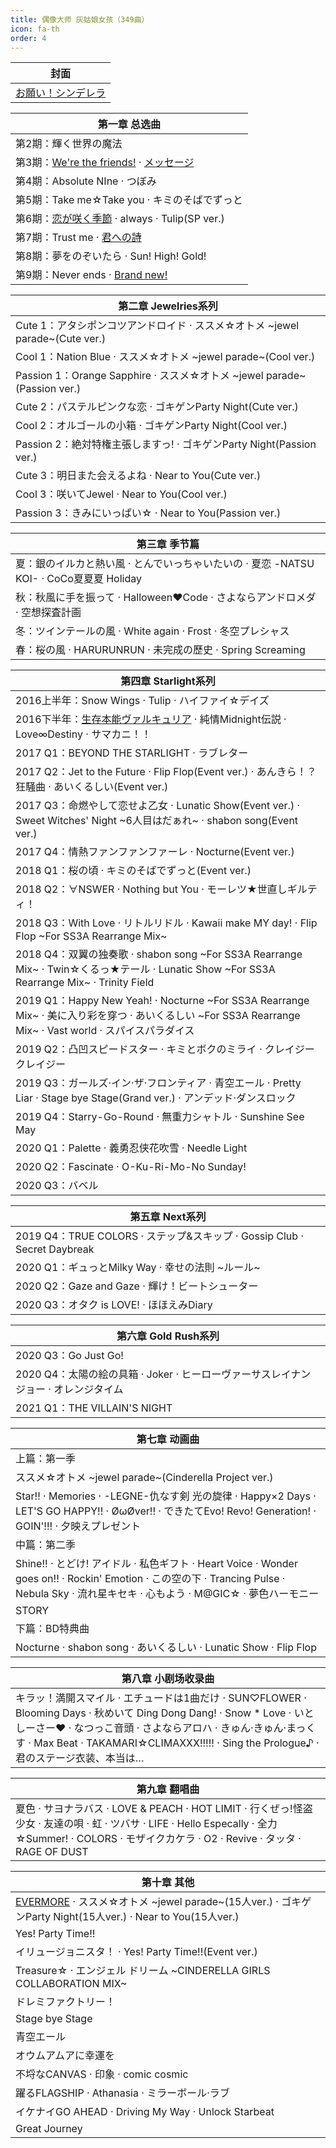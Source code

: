 ```yaml
---
title: 偶像大师 灰姑娘女孩（349曲）
icon: fa-th
order: 4
---
```


|封面|
|-|
|[お願い！シンデレラ](2013/04/10/お願い-シンデレラ.html)|

|第一章 总选曲|
|-|
|第2期：輝く世界の魔法|
|第3期：[We're the friends!](2014/07/30/We're-the-friends!.html) · [メッセージ](2014/07/30/メッセージ.html)|
|第4期：Absolute NIne · つぼみ|
|第5期：Take me☆Take you · キミのそばでずっと|
|第6期：[恋が咲く季節](2017/12/13/恋が咲く季節.html) · always · Tulip(SP ver.)|
|第7期：Trust me · [君への詩](2018/10/31/君への詩.html)|
|第8期：夢をのぞいたら · Sun! High! Gold!|
|第9期：Never ends · [Brand new!](2020/12/02/Brand-new!.html)|

|第二章 Jewelries系列|
|-|
|Cute 1：アタシポンコツアンドロイド · ススメ☆オトメ ~jewel parade~(Cute ver.)|
|Cool 1：Nation Blue · ススメ☆オトメ ~jewel parade~(Cool ver.)|
|Passion 1：Orange Sapphire · ススメ☆オトメ ~jewel parade~(Passion ver.)|
|Cute 2：パステルピンクな恋 · ゴキゲンParty Night(Cute ver.)|
|Cool 2：オルゴールの小箱 · ゴキゲンParty Night(Cool ver.)|
|Passion 2：絶対特権主張しますっ! · ゴキゲンParty Night(Passion ver.)|
|Cute 3：明日また会えるよね · Near to You(Cute ver.)|
|Cool 3：咲いてJewel · Near to You(Cool ver.)|
|Passion 3：きみにいっぱい☆ · Near to You(Passion ver.)|

|第三章 季节篇|
|-|
|夏：銀のイルカと熱い風 · とんでいっちゃいたいの · 夏恋 -NATSU KOI- · CoCo夏夏夏 Holiday|
|秋：秋風に手を振って · Halloween♥Code · さよならアンドロメダ · 空想探査計画|
|冬：ツインテールの風 · White again · Frost · 冬空プレシャス|
|春：桜の風 · HARURUNRUN · 未完成の歷史 · Spring Screaming|

|第四章 Starlight系列|
|-|
|2016上半年：Snow Wings · Tulip · ハイファイ☆デイズ|
|2016下半年：[生存本能ヴァルキュリア](2016/07/27/生存本能ヴァルキュリア.html) · 純情Midnight伝説 · Love∞Destiny · サマカニ！！|
|2017 Q1：BEYOND THE STARLIGHT · ラブレター|
|2017 Q2：Jet to the Future · Flip Flop(Event ver.) · あんきら！？狂騒曲 · あいくるしい(Event ver.)|
|2017 Q3：命燃やして恋せよ乙女 · Lunatic Show(Event ver.) · Sweet Witches' Night ~6人目はだぁれ~ · shabon song(Event ver.)|
|2017 Q4：情熱ファンファンファーレ · Nocturne(Event ver.)|
|2018 Q1：桜の頃 · キミのそばでずっと(Event ver.)|
|2018 Q2：∀NSWER · Nothing but You · モーレツ★世直しギルティ！|
|2018 Q3：With Love · リトルリドル · Kawaii make MY day! · Flip Flop ~For SS3A Rearrange Mix~|
|2018 Q4：双翼の独奏歌 · shabon song ~For SS3A Rearrange Mix~ · Twin☆くるっ★テール · Lunatic Show ~For SS3A Rearrange Mix~ · Trinity Field|
|2019 Q1：Happy New Yeah! · Nocturne ~For SS3A Rearrange Mix~ · 美に入り彩を穿つ · あいくるしい ~For SS3A Rearrange Mix~ · Vast world · スパイスパラダイス|
|2019 Q2：凸凹スピードスター · キミとボクのミライ · クレイジークレイジー|
|2019 Q3：ガールズ·イン·ザ·フロンティア · 青空エール · Pretty Liar · Stage bye Stage(Grand ver.) · アンデッド·ダンスロック|
|2019 Q4：Starry-Go-Round · 無重力シャトル · Sunshine See May|
|2020 Q1：Palette · 義勇忍侠花吹雪 · Needle Light|
|2020 Q2：Fascinate · O-Ku-Ri-Mo-No Sunday!|
|2020 Q3：バベル|

|第五章 Next系列|
|-|
|2019 Q4：TRUE COLORS · ステップ&スキップ · Gossip Club · Secret Daybreak|
|2020 Q1：ギュっとMilky Way · 幸せの法則 ~ルール~|
|2020 Q2：Gaze and Gaze · 輝け！ビートシューター|
|2020 Q3：オタク is LOVE! · ほほえみDiary|

|第六章 Gold Rush系列|
|-|
|2020 Q3：Go Just Go!|
|2020 Q4：太陽の絵の具箱 · Joker · ヒーローヴァーサスレイナンジョー · オレンジタイム|
|2021 Q1：THE VILLAIN'S NIGHT|

|第七章 动画曲|
|-|
|上篇：第一季|
|ススメ☆オトメ ~jewel parade~(Cinderella Project ver.)|
|Star!! · Memories · -LEGNE-仇なす剣 光の旋律 · Happy×2 Days · LET'S GO HAPPY!! · ØωØver!! · できたてEvo! Revo! Generation! · GOIN'!!! · 夕映えプレゼント|
|中篇：第二季|
|Shine!! · とどけ! アイドル · 私色ギフト · Heart Voice · Wonder goes on!! · Rockin' Emotion · この空の下 · Trancing Pulse · Nebula Sky · 流れ星キセキ · 心もよう · M@GIC☆ · 夢色ハーモニー|
|STORY|
|下篇：BD特典曲|
|Nocturne · shabon song · あいくるしい · Lunatic Show · Flip Flop|

|第八章 小剧场收录曲|
|-|
|キラッ！満開スマイル · エチュードは1曲だけ · SUN♡FLOWER · Blooming Days · 秋めいて Ding Dong Dang! · Snow * Love · いとしーさー♥ · なつっこ音頭 · さよならアロハ · きゅん·きゅん·まっくす · Max Beat · TAKAMARI☆CLIMAXXX!!!!! · Sing the Prologue♪ · 君のステージ衣装、本当は…|

|第九章 翻唱曲|
|-|
|夏色 · サヨナラバス · LOVE & PEACH · HOT LIMIT · 行くぜっ!怪盗少女 · 友達の唄 · 虹 · ツバサ · LIFE · Hello Especally · 全力☆Summer! · COLORS · モザイクカケラ · O2 · Revive · タッタ · RAGE OF DUST|

|第十章 其他|
|-|
|[EVERMORE](2017/02/08/EVERMORE.html) · ススメ☆オトメ ~jewel parade~(15人ver.) · ゴキゲンParty Night(15人ver.) · Near to You(15人ver.)|
|Yes! Party Time!!|
|イリュージョニスタ！ · Yes! Party Time!!(Event ver.)|
|Treasure☆ · エンジェル ドリーム ~CINDERELLA GIRLS COLLABORATION MIX~|
|ドレミファクトリー！|
|Stage bye Stage|
|青空エール|
|オウムアムアに幸運を|
|不埒なCANVAS · 印象 · comic cosmic|
|躍るFLAGSHIP · Athanasia · ミラーボール·ラブ|
|イケナイGO AHEAD · Driving My Way · Unlock Starbeat|
|Great Journey|
